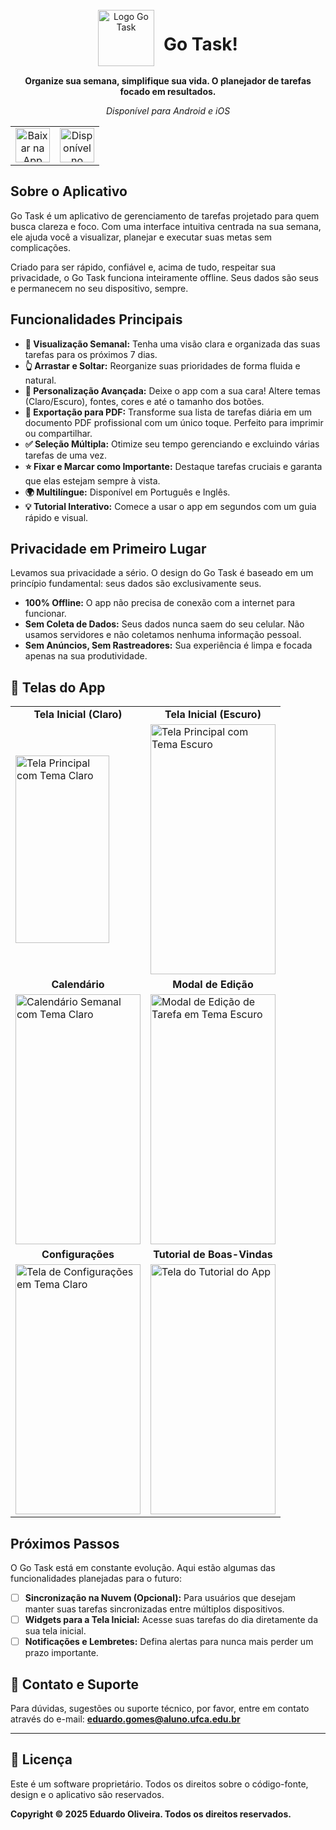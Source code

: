 <div align="center">
  <div style="display: flex; align-items: center; justify-content: center;">
    <img src="https://github.com/user-attachments/assets/f669fcc8-db9c-4959-8bdc-aa7e4fb64572" alt="Logo Go Task" width="90px" />
    <h1 style="margin-left: 15px;">Go Task!</h1>
  </div>
  <p>
    <strong>Organize sua semana, simplifique sua vida. O planejador de tarefas focado em resultados.</strong>
  </p>
  <p>
    <em>Disponível para Android e iOS</em>
  </p>
</div>

<div align="center">
  <table>
    <tr>
      <td align="center">
        <a href="URL_DA_SUA_APP_STORE">
          <img src="https://developer.apple.com/assets/elements/badges/download-on-the-app-store.svg" alt="Baixar na App Store" height="55px">
        </a>
      </td>
      <td align="center">
        <a href="URL_DA_SUA_GOOGLE_PLAY">
          <img src="https://play.google.com/intl/en_us/badges/static/images/badges/pt-br_badge_web_generic.png" alt="Disponível no Google Play" height="55px">
        </a>
      </td>
    </tr>
  </table>
</div>

## Sobre o Aplicativo

Go Task é um aplicativo de gerenciamento de tarefas projetado para quem busca clareza e foco. Com uma interface intuitiva centrada na sua semana, ele ajuda você a visualizar, planejar e executar suas metas sem complicações.

Criado para ser rápido, confiável e, acima de tudo, respeitar sua privacidade, o Go Task funciona inteiramente offline. Seus dados são seus e permanecem no seu dispositivo, sempre.

## Funcionalidades Principais

* **📅 Visualização Semanal:** Tenha uma visão clara e organizada das suas tarefas para os próximos 7 dias.
* **👆 Arrastar e Soltar:** Reorganize suas prioridades de forma fluida e natural.
* **🎨 Personalização Avançada:** Deixe o app com a sua cara! Altere temas (Claro/Escuro), fontes, cores e até o tamanho dos botões.
* **📄 Exportação para PDF:** Transforme sua lista de tarefas diária em um documento PDF profissional com um único toque. Perfeito para imprimir ou compartilhar.
* **✅ Seleção Múltipla:** Otimize seu tempo gerenciando e excluindo várias tarefas de uma vez.
* **⭐ Fixar e Marcar como Importante:** Destaque tarefas cruciais e garanta que elas estejam sempre à vista.
* **🌍 Multilíngue:** Disponível em Português e Inglês.
* **💡 Tutorial Interativo:** Comece a usar o app em segundos com um guia rápido e visual.

## Privacidade em Primeiro Lugar

Levamos sua privacidade a sério. O design do Go Task é baseado em um princípio fundamental: seus dados são exclusivamente seus.

* **100% Offline:** O app não precisa de conexão com a internet para funcionar.
* **Sem Coleta de Dados:** Seus dados nunca saem do seu celular. Não usamos servidores e não coletamos nenhuma informação pessoal.
* **Sem Anúncios, Sem Rastreadores:** Sua experiência é limpa e focada apenas na sua produtividade.

## 📱 Telas do App

<div align="center">
<table>
  <tr>
    <td align="center"><strong>Tela Inicial (Claro)</strong></td>
    <td align="center"><strong>Tela Inicial (Escuro)</strong></td>
  </tr>
  <tr>
    <td><img src="https://github.com/user-attachments/assets/2867c0bd-cf1a-4767-a1de-63f5495f84f5" alt="Tela Principal com Tema Claro" width="150px" height="300px" /></td>
    <td><img src="https://github.com/user-attachments/assets/a7e4a8ef-ba21-42d0-bcf0-9bd9a179ca9e" alt="Tela Principal com Tema Escuro" width="200px" height="400px" /></td>
  </tr>
  <tr>
    <td align="center"><strong>Calendário</strong></td>
    <td align="center"><strong>Modal de Edição</strong></td>
  </tr>
  <tr>
    <td><img src="https://github.com/user-attachments/assets/d75fd42c-256e-434f-98de-58e3143ad6b2" alt="Calendário Semanal com Tema Claro" width="200px" height="400px" /></td>
    <td><img src="https://github.com/user-attachments/assets/916b8975-be40-49a6-b8f5-814e5167f984" alt="Modal de Edição de Tarefa em Tema Escuro" width="200px" height="400px" /></td>
  </tr>
    <tr>
    <td align="center"><strong>Configurações</strong></td>
    <td align="center"><strong>Tutorial de Boas-Vindas</strong></td>
  </tr>
  <tr>
    <td><img src="https://github.com/user-attachments/assets/c545eafd-ead2-4888-8259-d0c9b85792f9" alt="Tela de Configurações em Tema Claro" width="200px" height="400px" /></td>
    <td><img src="https://github.com/user-attachments/assets/08a20f32-fdd9-4098-bdce-8e2b71b2229c" alt="Tela do Tutorial do App" width="200px" height="400px" /></td>
  </tr>
</table>
</div>


## Próximos Passos

O Go Task está em constante evolução. Aqui estão algumas das funcionalidades planejadas para o futuro:

* [ ] **Sincronização na Nuvem (Opcional):** Para usuários que desejam manter suas tarefas sincronizadas entre múltiplos dispositivos.
* [ ] **Widgets para a Tela Inicial:** Acesse suas tarefas do dia diretamente da sua tela inicial.
* [ ] **Notificações e Lembretes:** Defina alertas para nunca mais perder um prazo importante.

## 💬 Contato e Suporte

Para dúvidas, sugestões ou suporte técnico, por favor, entre em contato através do e-mail:
**[eduardo.gomes@aluno.ufca.edu.br](mailto:eduardo.gomes@aluno.ufca.edu.br)**

---

## 📄 Licença

Este é um software proprietário. Todos os direitos sobre o código-fonte, design e o aplicativo são reservados.

**Copyright © 2025 Eduardo Oliveira. Todos os direitos reservados.**
